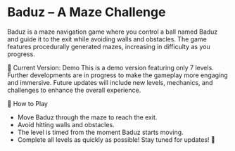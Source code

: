 # Baduz – A Maze Challenge

Baduz is a maze navigation game where you control a ball named Baduz and guide it to the exit while avoiding walls and obstacles. The game features procedurally generated mazes, increasing in difficulty as you progress.

🚀 Current Version: Demo
This is a demo version featuring only 7 levels. Further developments are in progress to make the gameplay more engaging and immersive. Future updates will include new levels, mechanics, and challenges to enhance the overall experience.

🎯 How to Play
- Move Baduz through the maze to reach the exit.
- Avoid hitting walls and obstacles.
- The level is timed from the moment Baduz starts moving.
- Complete all levels as quickly as possible!
Stay tuned for updates! 🚧
